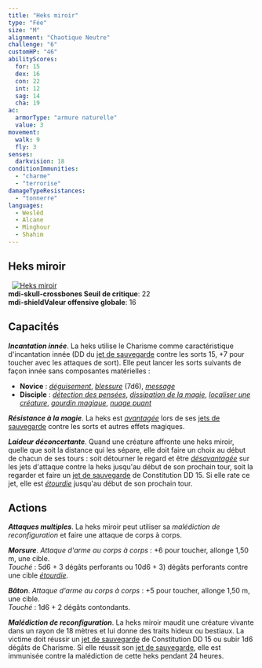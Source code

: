 ```yaml
---
title: "Heks miroir"
type: "Fée"
size: "M"
alignment: "Chaotique Neutre"
challenge: "6"
customHP: "46"
abilityScores:
  for: 15
  dex: 16
  con: 22
  int: 12
  sag: 14
  cha: 19
ac:
  armorType: "armure naturelle"
  value: 3
movement:
  walk: 9
  fly: 3
senses:
  darkvision: 18
conditionImmunities:
  - "charme"
  - "terrorise"
damageTypeResistances:
  - "tonnerre"
languages:
  - Weslèd
  - Alcane
  - Minghour
  - Shahim
---
```

## Heks miroir
&nbsp;
[![Heks miroir](https://www.douaratil.fr/illustrations/fee/heksmiroirm.png)](https://www.douaratil.fr/illustrations/fee/heksmiroir.jpg)  
**<v-icon>mdi-skull-crossbones</v-icon> Seuil de critique**: 22      
**<v-icon>mdi-shield</v-icon>Valeur offensive globale**: 16   
## Capacités
_**Incantation innée**_. La heks utilise le Charisme comme caractéristique d'incantation innée (DD du [jet de sauvegarde](/utiliser-les-caracteristiques/#jets-de-sauvegarde) contre les sorts 15, +7 pour toucher avec les attaques de sort). Elle peut lancer les sorts suivants de façon innée sans composantes matérielles :
* **Novice** : [_déguisement_](/grimoire/deguisement/), [_blessure_](/grimoire/blessure/) (7d6), [_message_](/grimoire/message/)  
* **Disciple** : [_détection des pensées_](/grimoire/detection-des-pensees/), [_dissipation de la magie_](/grimoire/dissipation-de-la-magie/), [_localiser une créature_](/grimoire/localiser-une-creature/), [_gourdin magique_](/grimoire/gourdin-magique/), [_nuage puant_](/grimoire/nuage-puant/)  

_**Résistance à la magie**_. La heks est [_avantagée_](/utiliser-les-caracteristiques/#avantage-et-desavantage) lors de ses [jets de sauvegarde](/utiliser-les-caracteristiques/#jets-de-sauvegarde) contre les sorts et autres effets magiques.

_**Laideur déconcertante**_. Quand une créature affronte une heks miroir, quelle que soit la distance qui les sépare, elle doit faire un choix au début de chacun de ses tours : soit détourner le regard et être [_désavantagée_](/utiliser-les-caracteristiques/#avantage-et-desavantage) sur les jets d'attaque contre la heks jusqu'au début de son prochain tour, soit la regarder et faire un [jet de sauvegarde](/utiliser-les-caracteristiques/#jets-de-sauvegarde) de Constitution DD 15. Si elle rate ce jet, elle est [_étourdie_](/gerer-la-sante-du-personnage/#etourdi) jusqu'au début de son prochain tour.

## Actions
_**Attaques multiples**_. La heks miroir peut utiliser sa _malédiction de reconfiguration_ et faire une attaque de corps à corps.

_**Morsure**_. _Attaque d'arme au corps à corps_ : +6 pour toucher, allonge 1,50 m, une cible.  
_Touché_ : 5d6 + 3 dégâts perforants ou 10d6 + 3) dégâts perforants contre une cible [_étourdie_](/gerer-la-sante-du-personnage/#etourdi).

_**Bâton**_. _Attaque d'arme au corps à corps_ : +5 pour toucher, allonge 1,50 m, une cible.  
_Touché_ : 1d6 + 2 dégâts contondants.

_**Malédiction de reconfiguration**_. La heks miroir maudit une créature vivante dans un rayon de 18 mètres et lui donne des traits hideux ou bestiaux. La victime doit réussir un [jet de sauvegarde](/utiliser-les-caracteristiques/#jets-de-sauvegarde) de Constitution DD 15 ou subir 1d6 dégâts de Charisme. Si elle réussit son [jet de sauvegarde](/utiliser-les-caracteristiques/#jets-de-sauvegarde), elle est immunisée contre la malédiction de cette heks pendant 24 heures.
